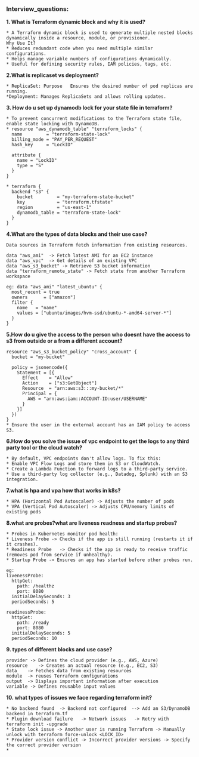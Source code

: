 ### Interview_questions:
**1. What is Terraform dynamic block and why it is used?**
```
* A Terraform dynamic block is used to generate multiple nested blocks dynamically inside a resource, module, or provisioner.
Why Use It?
* Reduces redundant code when you need multiple similar configurations.
* Helps manage variable numbers of configurations dynamically.
* Useful for defining security rules, IAM policies, tags, etc.
```
**2.What is replicaset vs deployment?**
```
* ReplicaSet: Purpose	Ensures the desired number of pod replicas are running.
*Deployment: Manages ReplicaSets and allows rolling updates.
```
**3. How do u set up dynamodb lock for your state file in terraform?**
```
* To prevent concurrent modifications to the Terraform state file, enable state locking with DynamoDB.
* resource "aws_dynamodb_table" "terraform_locks" {
  name         = "terraform-state-lock"
  billing_mode = "PAY_PER_REQUEST"
  hash_key     = "LockID"

  attribute {
    name = "LockID"
    type = "S"
  }
}

* terraform {
  backend "s3" {
    bucket         = "my-terraform-state-bucket"
    key            = "terraform.tfstate"
    region         = "us-east-1"
    dynamodb_table = "terraform-state-lock"
  }
}
```
**4.What are the types of data blocks and their use case?**
```
Data sources in Terraform fetch information from existing resources.

data "aws_ami"	-> Fetch latest AMI for an EC2 instance
data "aws_vpc"	-> Get details of an existing VPC
data "aws_s3_bucket" -> Retrieve S3 bucket information
data "terraform_remote_state" -> Fetch state from another Terraform workspace

eg: data "aws_ami" "latest_ubuntu" {
  most_recent = true
  owners      = ["amazon"]
  filter {
    name   = "name"
    values = ["ubuntu/images/hvm-ssd/ubuntu-*-amd64-server-*"]
  }
}

```
**5.How do u give the access to the person who doesnt have the access to s3 from outside or a from a different account?**
```
resource "aws_s3_bucket_policy" "cross_account" {
  bucket = "my-bucket"

  policy = jsonencode({
    Statement = [{
      Effect    = "Allow"
      Action    = ["s3:GetObject"]
      Resource  = "arn:aws:s3:::my-bucket/*"
      Principal = {
        AWS = "arn:aws:iam::ACCOUNT-ID:user/USERNAME"
      }
    }]
  })
}
* Ensure the user in the external account has an IAM policy to access S3.
```
**6.How do you solve the issue of vpc endpoint to get the logs to any third party tool or the cloud watch?**
```
* By default, VPC endpoints don't allow logs. To fix this:
* Enable VPC Flow Logs and store them in S3 or CloudWatch.
* Create a Lambda Function to forward logs to a third-party service.
* Use a third-party log collector (e.g., Datadog, Splunk) with an S3 integration.
```
**7.what is hpa and vpa how that works in k8s?**
```
* HPA (Horizontal Pod Autoscaler) -> Adjusts the number of pods
* VPA (Vertical Pod Autoscaler) -> Adjusts CPU/memory limits of existing pods
``` 
**8.what are probes?what are liveness readness and startup probes?**
```
* Probes in Kubernetes monitor pod health:
* Liveness Probe -> Checks if the app is still running (restarts it if it crashes).
* Readiness Probe	-> Checks if the app is ready to receive traffic (removes pod from service if unhealthy).
* Startup Probe	-> Ensures an app has started before other probes run.

eg:
livenessProbe:
  httpGet:
    path: /healthz
    port: 8080
  initialDelaySeconds: 3
  periodSeconds: 5

readinessProbe:
  httpGet:
    path: /ready
    port: 8080
  initialDelaySeconds: 5
  periodSeconds: 10

```
**9. types of different blocks and use case?**
```
provider -> Defines the cloud provider (e.g., AWS, Azure)
resource	-> Creates an actual resource (e.g., EC2, S3)
data	-> Fetches data from existing resources
module	-> reuses Terraform configurations
output	-> Displays important information after execution
variable -> Defines reusable input values
```

**10. what types of issues we face regarding terraform init?**
```
* No backend found	-> Backend not configured  --> Add an S3/DynamoDB backend in terraform.tf
* Plugin download failure	-> Network issues	-> Retry with terraform init -upgrade
* State lock issue -> Another user is running Terraform	-> Manually unlock with terraform force-unlock <LOCK_ID>
* Provider version conflict	-> Incorrect provider versions -> Specify the correct provider version
* 
```
